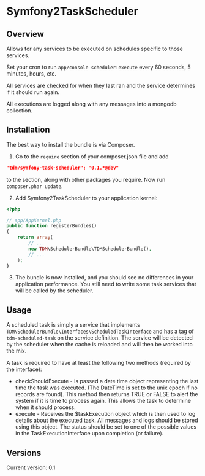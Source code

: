 # Symfony2TaskScheduler #

## Overview ##

Allows for any services to be executed on schedules specific to those services.

Set your cron to run ```app/console scheduler:execute``` every 60 seconds, 5 minutes, hours, etc.

All services are checked for when they last ran and the service determines if it should run again.

All executions are logged along with any messages into a mongodb collection.

## Installation ##

The best way to install the bundle is via Composer.  

1) Go to the ```require``` section of your composer.json file and add

```json
"tdm/symfony-task-scheduler": "0.1.*@dev"
```

to the section, along with other packages you require.  Now run ```composer.phar update```.

2) Add Symfony2TaskScheduler to your application kernel:

```php
<?php

// app/AppKernel.php
public function registerBundles()
{
    return array(
        // ...
        new TDM\SchedulerBundle\TDMSchedulerBundle(),
        // ...
    );
}
```

3) The bundle is now installed, and you should see no differences in your application performance.  You still need to write some task services that will be called by the scheduler.

## Usage ##

A scheduled task is simply a service that implements ```TDM\SchedulerBundle\Interfaces\ScheduledTaskInterface``` and has a tag of ```tdm-scheduled-task``` on the service definition.  The service will be detected by the scheduler when the cache is reloaded and will then be worked into the mix.

A task is required to have at least the following two methods (required by the interface):
* checkShouldExecute - Is passed a date time object representing the last time the task was executed.  (The DateTime is set to the unix epoch if no records are found).  This method then returns TRUE or FALSE to alert the system if it is time to process again.  This allows the task to determine when it should process.
* execute - Receives the $taskExecution object which is then used to log details about the executed task.  All messages and logs should be stored using this object.  The status should be set to one of the possible values in the TaskExecutionInterface upon completion (or failure).

## Versions ##

Current version: 0.1